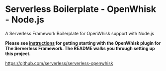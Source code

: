 # Serverless Boilerplate - OpenWhisk - Node.js

A Serverless Framework Boilerplate for OpenWhisk support with Node.js

**Please see [instructions](https://github.com/serverless/serverless-openwhisk) for getting starting with the OpenWhisk plugin for The Serverless Framework. The README walks you through setting up this project.**

https://github.com/serverless/serverless-openwhisk
